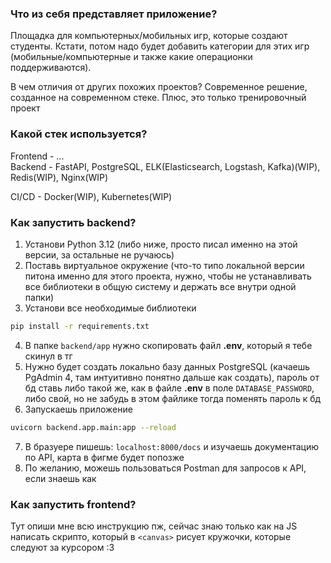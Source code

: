### Что из себя представляет приложение?
Площадка для компьютерных/мобильных игр, которые создают студенты. Кстати, потом надо будет добавить категории для этих игр (мобильные/компьютерные и также какие операционки поддерживаются).  

В чем отличия от других похожих проектов? Современное решение, созданное на современном стеке. Плюс, это только тренировочный проект

### Какой стек используется?
Frontend - ...  
Backend - FastAPI, PostgreSQL, ELK(Elasticsearch, Logstash, Kafka)(WIP), Redis(WIP), Nginx(WIP)

CI/CD - Docker(WIP), Kubernetes(WIP)

### Как запустить backend?
1. Установи Python 3.12 (либо ниже, просто писал именно на этой версии, за остальные не ручаюсь)
2. Поставь виртуальное окружение (что-то типо локальной версии питона именно для этого проекта, нужно, чтобы не устанавливать все библиотеки в общую систему и держать все внутри одной папки)
3. Установи все необходимые библиотеки
```bash
pip install -r requirements.txt 
```
4. В папке `backend/app` нужно скопировать файл **.env**, который я тебе скинул в тг
5. Нужно будет создать локально базу данных PostgreSQL (качаешь PgAdmin 4, там интуитивно понятно дальше как создать), пароль от бд ставь либо такой же, как в файле **.env** в поле `DATABASE_PASSWORD`, либо свой, но не забудь в этом файлике тогда поменять пароль к бд
6. Запускаешь приложение
```bash
uvicorn backend.app.main:app --reload
```
7. В бразуере пишешь: `localhost:8000/docs` и изучаешь документацию по API, карта в фигме будет попозже
8. По желанию, можешь пользоваться Postman для запросов к API, если знаешь как

### Как запустить frontend?
Тут опиши мне всю инструкцию пж, сейчас знаю только как на JS написать скрипто, который в `<canvas>` рисует кружочки, которые следуют за курсором :3
